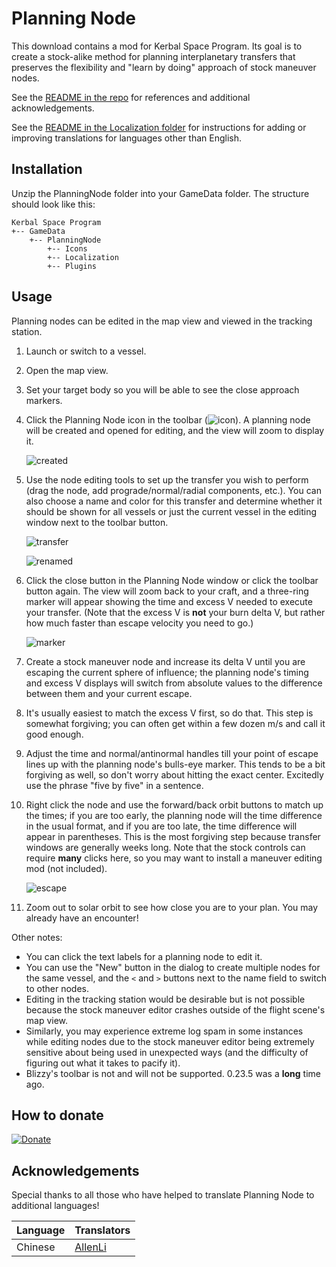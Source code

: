 # Planning Node

This download contains a mod for Kerbal Space Program. Its goal is to create a stock-alike method for planning interplanetary transfers that preserves the flexibility and "learn by doing" approach of stock maneuver nodes.

See the [README in the repo] for references and additional acknowledgements.

See the [README in the Localization folder] for instructions for adding or improving translations for languages other than English.

[README in the repo]: https://github.com/HebaruSan/PlanningNode/blob/master/README.md

[README in the Localization folder]: Localization/README.md

## Installation

Unzip the PlanningNode folder into your GameData folder. The structure should look like this:

    Kerbal Space Program
    +-- GameData
        +-- PlanningNode
            +-- Icons
            +-- Localization
            +-- Plugins

## Usage

Planning nodes can be edited in the map view and viewed in the tracking station.

1. Launch or switch to a vessel.
2. Open the map view.
3. Set your target body so you will be able to see the close approach markers.
4. Click the Planning Node icon in the toolbar (![icon](Icons/PlanningNode.png)). A planning node will be created and opened for editing, and the view will zoom to display it.

   ![created]
5. Use the node editing tools to set up the transfer you wish to perform (drag the node, add prograde/normal/radial components, etc.). You can also choose a name and color for this transfer and determine whether it should be shown for all vessels or just the current vessel in the editing window next to the toolbar button.

   ![transfer]

   ![renamed]
6. Click the close button in the Planning Node window or click the toolbar button again. The view will zoom back to your craft, and a three-ring marker will appear showing the time and excess V needed to execute your transfer. (Note that the excess V is **not** your burn delta V, but rather how much faster than escape velocity you need to go.)

   ![marker]
7. Create a stock maneuver node and increase its delta V until you are escaping the current sphere of influence; the planning node's timing and excess V displays will switch from absolute values to the difference between them and your current escape.
8. It's usually easiest to match the excess V first, so do that. This step is somewhat forgiving; you can often get within a few dozen m/s and call it good enough.
9. Adjust the time and normal/antinormal handles till your point of escape lines up with the planning node's bulls-eye marker. This tends to be a bit forgiving as well, so don't worry about hitting the exact center. Excitedly use the phrase "five by five" in a sentence.
10. Right click the node and use the forward/back orbit buttons to match up the times; if you are too early, the planning node will the time difference in the usual format, and if you are too late, the time difference will appear in parentheses. This is the most forgiving step because transfer windows are generally weeks long. Note that the stock controls can require **many** clicks here, so you may want to install a maneuver editing mod (not included).

    ![escape]
11. Zoom out to solar orbit to see how close you are to your plan. You may already have an encounter!

[created]: https://raw.githubusercontent.com/HebaruSan/PlanningNode/master/screenshots/created.png
[transfer]: https://raw.githubusercontent.com/HebaruSan/PlanningNode/master/screenshots/transfer.png
[renamed]: https://raw.githubusercontent.com/HebaruSan/PlanningNode/master/screenshots/renamed.png
[marker]: https://raw.githubusercontent.com/HebaruSan/PlanningNode/master/screenshots/marker.png
[escape]: https://raw.githubusercontent.com/HebaruSan/PlanningNode/master/screenshots/escape.png

Other notes:

- You can click the text labels for a planning node to edit it.
- You can use the "New" button in the dialog to create multiple nodes for the same vessel, and the `<` and `>` buttons next to the name field to switch to other nodes.
- Editing in the tracking station would be desirable but is not possible because the stock maneuver editor crashes outside of the flight scene's map view.
- Similarly, you may experience extreme log spam in some instances while editing nodes due to the stock maneuver editor being extremely sensitive about being used in unexpected ways (and the difficulty of figuring out what it takes to pacify it).
- Blizzy's toolbar is not and will not be supported. 0.23.5 was a **long** time ago.

## How to donate

[![Donate][Donation image]][Donation link]

[Donation link]: https://www.paypal.com/cgi-bin/webscr?cmd=_donations&business=7H2LCH6SP7TTE&lc=US&item_name=HebaruSan_Mods&currency_code=USD&bn=PP%2dDonationsBF%3abtn_donate_LG%2egif%3aNonHosted

[Donation image]: https://i.imgur.com/M9m07Qw.png

## Acknowledgements

Special thanks to all those who have helped to translate Planning Node to additional languages!

Language | Translators
:--      | :--
Chinese  | [AllenLi](https://github.com/AllenLi777)
